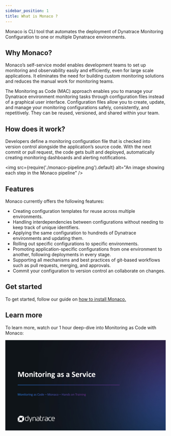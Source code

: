 ```yaml
---
sidebar_position: 1
title: What is Monaco ?
---
```


Monaco is CLI tool that automates the deployment of Dynatrace Monitoring Configuration to one or multiple Dynatrace environments.

## Why Monaco?

Monaco’s self-service model enables development teams to set up monitoring and observability easily and efficiently, even for large scale applications. It eliminates the need for building custom monitoring solutions and reduces the manual work for monitoring teams.  

The Monitoring as Code (MAC) approach enables you to manage your Dynatrace environment monitoring tasks through configuration files instead of a graphical user interface. Configuration files allow you to create, update, and manage your monitoring configurations safely, consistently, and repetitively. They can be reused, versioned, and shared within your team.

## How does it work? 

Developers define a monitoring configuration file that is checked into version control alongside the application’s source code. With the next commit or pull request, the code gets built and deployed, automatically creating monitoring dashboards and alerting notifications. 

<img
  src={require('./monaco-pipeline.png').default}
  alt="An image showing each step in the Monaco pipeline"
/>

## Features

Monaco currently offers the following features:
- Creating configuration templates for reuse across multiple environments. 
- Handling interdependencies between configurations without needing to keep track of unique identifiers. 
- Applying the same configuration to hundreds of Dynatrace environments and updating them. 
- Rolling out specific configurations to specific environments. 
- Promoting application-specific configurations from one environment to another, following deployments in every stage. 
- Supporting all mechanisms and best practices of git-based workflows such as pull requests, merging, and approvals. 
- Commit your configuration to version control an collaborate on changes. 

## Get started

To get started, follow our guide on [how to install Monaco.](./install-monaco)

## Learn more

To learn more, watch our 1 hour deep-dive into Monitoring as Code with Monaco:

[![Intro to Monaco video thumbnail](./video.jpg)](https://www.youtube.com/watch?v=8MCua6Ip_0E)